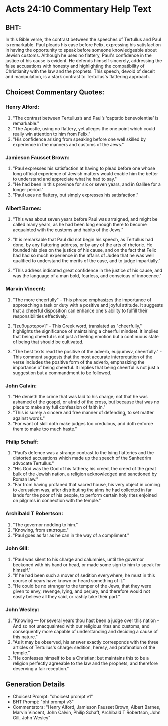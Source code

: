 # Acts 24:10 Commentary Help Text

## BHT:
In this Bible verse, the contrast between the speeches of Tertullus and Paul is remarkable. Paul pleads his case before Felix, expressing his satisfaction in having the opportunity to speak before someone knowledgeable about Jewish customs. Although he uses no flattery, Paul's confidence in the justice of his cause is evident. He defends himself sincerely, addressing the false accusations with honesty and highlighting the compatibility of Christianity with the law and the prophets. This speech, devoid of deceit and manipulation, is a stark contrast to Tertullus's flattering approach.

## Choicest Commentary Quotes:
### Henry Alford:
1. "The contrast between Tertullus’s and Paul’s ‘captatio benevolentiæ’ is remarkable."
2. "The Apostle, using no flattery, yet alleges the one point which could really win attention to him from Felix."
3. "His confidence arising from speaking before one well skilled by experience in the manners and customs of the Jews."

### Jamieson Fausset Brown:
1. "Paul expresses his satisfaction at having to plead before one whose long official experience of Jewish matters would enable him the better to understand and appreciate what he had to say."
2. "He had been in this province for six or seven years, and in Galilee for a longer period."
3. "Paul uses no flattery, but simply expresses his satisfaction."

### Albert Barnes:
1. "This was about seven years before Paul was arraigned, and might be called many years, as he had been long enough there to become acquainted with the customs and habits of the Jews." 

2. "It is remarkable that Paul did not begin his speech, as Tertullus had done, by any flattering address, or by any of the arts of rhetoric. He founded his plea on the justice of his cause, and on the fact that Felix had had so much experience in the affairs of Judea that he was well qualified to understand the merits of the case, and to judge impartially."

3. "This address indicated great confidence in the justice of his cause, and was the language of a man bold, fearless, and conscious of innocence."

### Marvin Vincent:
1. "The more cheerfully" - This phrase emphasizes the importance of approaching a task or duty with a positive and joyful attitude. It suggests that a cheerful disposition can enhance one's ability to fulfill their responsibilities effectively.

2. "[ευθυμοτερον]" - This Greek word, translated as "cheerfully," highlights the significance of maintaining a cheerful mindset. It implies that being cheerful is not just a fleeting emotion but a continuous state of being that should be cultivated.

3. "The best texts read the positive of the adverb, eujqumwv, cheerfully." - This comment suggests that the most accurate interpretation of the verse includes the positive form of the adverb, emphasizing the importance of being cheerful. It implies that being cheerful is not just a suggestion but a commandment to be followed.

### John Calvin:
1. "He denieth the crime that was laid to his charge; not that he was ashamed of the gospel, or afraid of the cross, but because that was no place to make any full confession of faith in."
2. "This is surely a sincere and free manner of defending, to set matter against words."
3. "For want of skill doth make judges too credulous, and doth enforce them to make too much haste."

### Philip Schaff:
1. "Paul’s defence was a strange contrast to the lying flatteries and the distorted accusations which made up the speech of the Sanhedrim advocate Tertullus."
2. "His God was the God of his fathers; his creed, the creed of the great bulk of the Jewish nation, a religion acknowledged and sanctioned by Roman law."
3. "Far from having profaned that sacred house, his very object in coming to Jerusalem was, after distributing the alms he had collected in far lands for the poor of his people, to perform certain holy rites enjoined on pilgrims in connection with the temple."

### Archibald T Robertson:
1. "The governor nodding to him."
2. "Knowing, from επισταμα."
3. "Paul goes as far as he can in the way of a compliment."

### John Gill:
1. "Paul was silent to his charge and calumnies, until the governor beckoned with his hand or head, or made some sign to him to speak for himself." 
2. "If he had been such a mover of sedition everywhere, he must in this course of years have known or heard something of it." 
3. "He could be no stranger to the temper of the Jews, that they were given to envy, revenge, lying, and perjury, and therefore would not easily believe all they said, or rashly take their part."

### John Wesley:
1. "Knowing — for several years thou hast been a judge over this nation - And so not unacquainted with our religious rites and customs, and consequently more capable of understanding and deciding a cause of this nature."
2. "As it may be observed, his answer exactly corresponds with the three articles of Tertullus's charge: sedition, heresy, and profanation of the temple."
3. "He confesses himself to be a Christian; but maintains this to be a religion perfectly agreeable to the law and the prophets, and therefore deserving a fair reception."


## Generation Details
- Choicest Prompt: "choicest prompt v1"
- BHT Prompt: "bht prompt v3"
- Commentators: "Henry Alford, Jamieson Fausset Brown, Albert Barnes, Marvin Vincent, John Calvin, Philip Schaff, Archibald T Robertson, John Gill, John Wesley"
